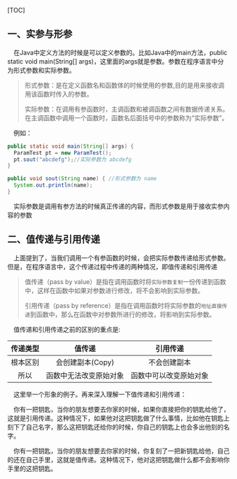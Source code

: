 [TOC]

## 一、实参与形参

 在Java中定义方法的时候是可以定义参数的。比如Java中的main方法，public static void main(String[] args)，这里面的args就是参数。参数在程序语言中分为形式参数和实际参数。

> 形式参数：是在定义函数名和函数体的时候使用的参数,目的是用来接收调用该函数时传入的参数。
>
> 实际参数：在调用有参函数时，主调函数和被调函数之间有数据传递关系。在主调函数中调用一个函数时，函数名后面括号中的参数称为“实际参数”。

 例如：

```java
public static void main(String[] args) {
  ParamTest pt = new ParamTest();
  pt.sout("abcdefg");//实际参数为 abcdefg
}

public void sout(String name) { //形式参数为 name
  System.out.println(name);
}
```

 实际参数是调用有参方法的时候真正传递的内容，而形式参数是用于接收实参内容的参数

## 二、值传递与引用传递

 上面提到了，当我们调用一个有参函数的时候，会把实际参数传递给形式参数。但是，在程序语言中，这个传递过程中传递的两种情况，即值传递和引用传递

> 值传递（pass by value）是指在调用函数时将`实际参数复制`一份传递到函数中，这样在函数中如果对参数进行修改，将不会影响到实际参数。
>
> 引用传递（pass by reference）是指在调用函数时将实际参数的`地址直接传递`到函数中，那么在函数中对参数所进行的修改，将影响到实际参数。

 值传递和引用传递之前的区别的重点是:

| 传递类型 |         值传递         |        引用传递        |
| :------: | :--------------------: | :--------------------: |
| 根本区别 |    会创建副本(Copy)    |      不会创建副本      |
|   所以   | 函数中无法改变原始对象 | 函数中可以改变原始对象 |

 这里举一个形象的例子。再来深入理解一下值传递和引用传递：

 你有一把钥匙，当你的朋友想要去你家的时候，如果你直接把你的钥匙给他了，这就是引用传递。这种情况下，如果他对这把钥匙做了什么事情，比如他在钥匙上刻下了自己名字，那么这把钥匙还给你的时候，你自己的钥匙上也会多出他刻的名字。

 你有一把钥匙，当你的朋友想要去你家的时候，你复刻了一把新钥匙给他，自己的还在自己手里，这就是值传递。这种情况下，他对这把钥匙做什么都不会影响你手里的这把钥匙。